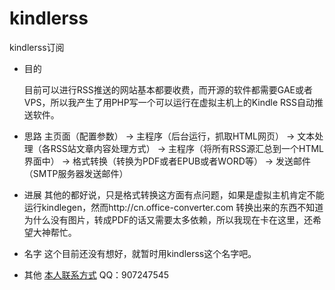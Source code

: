 # kindlerss
kindlerss订阅
- 目的
  
  目前可以进行RSS推送的网站基本都要收费，而开源的软件都需要GAE或者VPS，所以我产生了用PHP写一个可以运行在虚拟主机上的Kindle RSS自动推送软件。
- 思路
  主页面（配置参数） -> 主程序（后台运行，抓取HTML网页） -> 文本处理（各RSS站文章内容处理方式） -> 主程序（将所有RSS源汇总到一个HTML界面中） -> 格式转换（转换为PDF或者EPUB或者WORD等） -> 发送邮件（SMTP服务器发送邮件）
- 进展
  其他的都好说，只是格式转换这方面有点问题，如果是虚拟主机肯定不能运行kindlegen，然而http://cn.office-converter.com 转换出来的东西不知道为什么没有图片，转成PDF的话又需要太多依赖，所以我现在卡在这里，还希望大神帮忙。
- 名字
  这个目前还没有想好，就暂时用kindlerss这个名字吧。
- 其他
  [本人联系方式](mailto:life.app.hanfeng@hotmail.com)
  QQ：907247545
